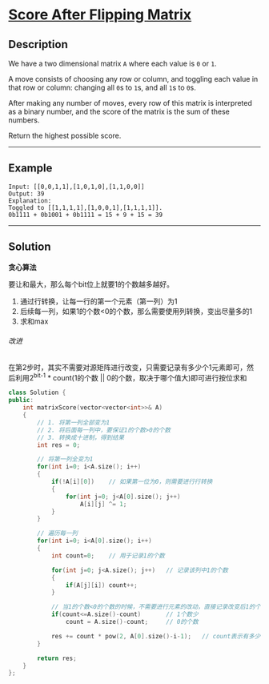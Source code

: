 # [Score After Flipping Matrix]()

## Description
We have a two dimensional matrix `A` where each value is `0` or `1`.

A move consists of choosing any row or column, and toggling each value in that row or column: changing all `0`s to `1`s, and all `1`s to `0`s.

After making any number of moves, every row of this matrix is interpreted as a binary number, and the score of the matrix is the sum of these numbers.

Return the highest possible score.

---

## Example

```
Input: [[0,0,1,1],[1,0,1,0],[1,1,0,0]]
Output: 39
Explanation:
Toggled to [[1,1,1,1],[1,0,0,1],[1,1,1,1]].
0b1111 + 0b1001 + 0b1111 = 15 + 9 + 15 = 39
```

---

## Solution

**贪心算法**

要让和最大，那么每个bit位上就要1的个数越多越好。

1. 通过行转换，让每一行的第一个元素（第一列）为1
2. 后续每一列，如果1的个数<0的个数，那么需要使用列转换，变出尽量多的1
3. 求和max

###### 改进
在第2步时，其实不需要对源矩阵进行改变，只需要记录有多少个1元素即可，然后利用2<sup>bit-1</sup> * count(1的个数 || 0的个数，取决于哪个值大)即可进行按位求和

```c++
class Solution {
public:
    int matrixScore(vector<vector<int>>& A) 
    {
        // 1. 将第一列全部变为1
        // 2. 将后面每一列中，要保证1的个数>0的个数
        // 3. 转换成十进制，得到结果
        int res = 0;

        // 将第一列全变为1
        for(int i=0; i<A.size(); i++)
        {
            if(!A[i][0])    // 如果第一位为0，则需要进行行转换
            {
                for(int j=0; j<A[0].size(); j++)
                    A[i][j] ^= 1;
            }
        }

        // 遍历每一列
        for(int i=0; i<A[0].size(); i++)
        {
            int count=0;    // 用于记录1的个数

            for(int j=0; j<A.size(); j++)   // 记录该列中1的个数
            {
                if(A[j][i]) count++;
            }

            // 当1的个数<0的个数的时候，不需要进行元素的改动，直接记录改变后1的个数，然后计算当前位的值即可
            if(count<=A.size()-count)       // 1个数少
                count = A.size()-count;     // 0的个数

            res += count * pow(2, A[0].size()-i-1);   // count表示有多少个数在该位上为1，需要被记上
        }

        return res;
    }
};
```
